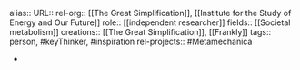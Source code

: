 alias::
URL::
rel-org:: [[The Great Simplification]], [[Institute for the Study of Energy and Our Future]] 
role:: [[independent researcher]] 
fields:: [[Societal metabolism]] 
creations:: [[The Great Simplification]], [[Frankly]] 
tags:: person, #keyThinker, #inspiration 
rel-projects:: #Metamechanica 

-